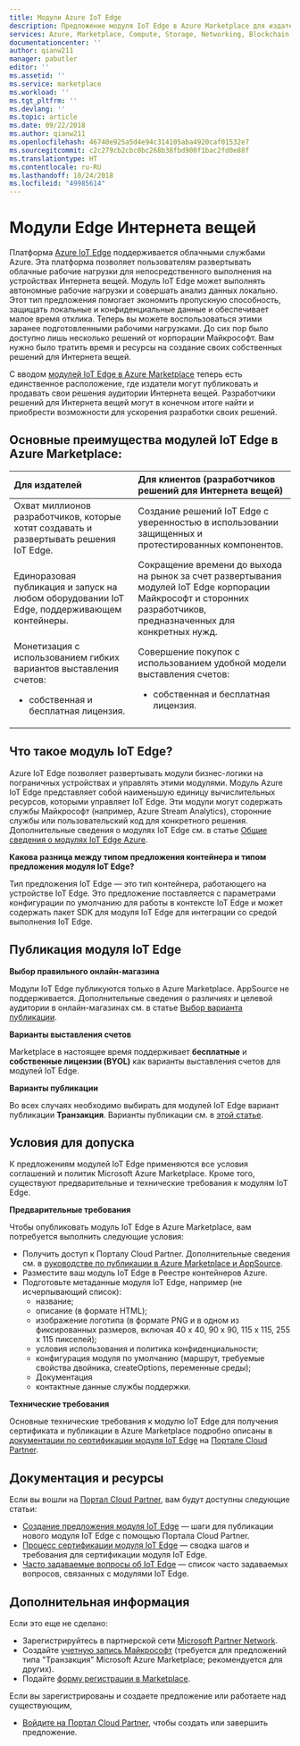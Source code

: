 ```yaml
---
title: Модули Azure IoT Edge
description: Предложение модуля IoT Edge в Azure Marketplace для издателей приложений и служб.
services: Azure, Marketplace, Compute, Storage, Networking, Blockchain, IoT Edge module offer
documentationcenter: ''
author: qianw211
manager: pabutler
editor: ''
ms.assetid: ''
ms.service: marketplace
ms.workload: ''
ms.tgt_pltfrm: ''
ms.devlang: ''
ms.topic: article
ms.date: 09/22/2018
ms.author: qianw211
ms.openlocfilehash: 46740e925a5d4e94c314105aba4920caf01532e7
ms.sourcegitcommit: c2c279cb2cbc0bc268b38fbd900f1bac2fd0e88f
ms.translationtype: HT
ms.contentlocale: ru-RU
ms.lasthandoff: 10/24/2018
ms.locfileid: "49985614"
---
```

# <a name="iot-edge-modules"></a>Модули Edge Интернета вещей

Платформа [Azure IoT Edge](https://azure.microsoft.com/services/iot-edge/) поддерживается облачными службами Azure.  Эта платформа позволяет пользователям развертывать облачные рабочие нагрузки для непосредственного выполнения на устройствах Интернета вещей.  Модуль IoT Edge может выполнять автономные рабочие нагрузки и совершать анализ данных локально. Этот тип предложения помогает экономить пропускную способность, защищать локальные и конфиденциальные данные и обеспечивает малое время отклика.  Теперь вы можете воспользоваться этими заранее подготовленными рабочими нагрузками. До сих пор было доступно лишь несколько решений от корпорации Майкрософт.  Вам нужно было тратить время и ресурсы на создание своих собственных решений для Интернета вещей.

С вводом [модулей IoT Edge в Azure Marketplace](https://azuremarketplace.microsoft.com/marketplace/apps/category/internet-of-things?page=1) теперь есть единственное расположение, где издатели могут публиковать и продавать свои решения аудитории Интернета вещей. Разработчики решений для Интернета вещей могут в конечном итоге найти и приобрести возможности для ускорения разработки своих решений.  

## <a name="key-benefits-of-iot-edge-modules-in-azure-marketplace"></a>Основные преимущества модулей IoT Edge в Azure Marketplace:

| **Для издателей**    | **Для клиентов (разработчиков решений для Интернета вещей)**  |
| :------------------- | :-------------------|
| Охват миллионов разработчиков, которые хотят создавать и развертывать решения IoT Edge.  | Создание решений IoT Edge с уверенностью в использовании защищенных и протестированных компонентов. |
| Единоразовая публикация и запуск на любом оборудовании IoT Edge, поддерживающем контейнеры. | Сокращение времени до выхода на рынок за счет развертывания модулей IoT Edge корпорации Майкрософт и сторонних разработчиков, предназначенных для конкретных нужд. |
| Монетизация с использованием гибких вариантов выставления счетов: <ul> <li> собственная и бесплатная лицензия. </li> </ul> | Совершение покупок с использованием удобной модели выставления счетов: <ul> <li> собственная и бесплатная лицензия. </li> </ul> |

## <a name="what-is-an-iot-edge-module"></a>Что такое модуль IoT Edge?

Azure IoT Edge позволяет развертывать модули бизнес-логики на пограничных устройствах и управлять этими модулями. Модуль Azure IoT Edge представляет собой наименьшую единицу вычислительных ресурсов, которыми управляет IoT Edge. Эти модули могут содержать службы Майкрософт (например, Azure Stream Analytics), сторонние службы или пользовательский код для конкретного решения. Дополнительные сведения о модулях IoT Edge см. в статье [Общие сведения о модулях IoT Edge Azure](https://docs.microsoft.com/azure/iot-edge/iot-edge-modules).

**Какова разница между типом предложения контейнера и типом предложения модуля IoT Edge?**

Тип предложения IoT Edge — это тип контейнера, работающего на устройстве IoT Edge. Это предложение поставляется с параметрами конфигурации по умолчанию для работы в контексте IoT Edge и может содержать пакет SDK для модуля IoT Edge для интеграции со средой выполнения IoT Edge.

## <a name="publishing-your-iot-edge-module"></a>Публикация модуля IoT Edge

**Выбор правильного онлайн-магазина**

Модули IoT Edge публикуются только в Azure Marketplace. AppSource не поддерживается.  Дополнительные сведения о различиях и целевой аудитории в онлайн-магазинах см. в статье [Выбор варианта публикации](https://docs.microsoft.com/azure/marketplace/determine-your-listing-type).
 
**Варианты выставления счетов**

Marketplace в настоящее время поддерживает **бесплатные** и **собственные лицензии (BYOL)** как варианты выставления счетов для модулей IoT Edge.
 
**Варианты публикации**

Во всех случаях необходимо выбирать для модулей IoT Edge вариант публикации **Транзакция**.  Варианты публикации см. в [этой статье](https://docs.microsoft.com/azure/marketplace/determine-your-listing-type).  

## <a name="eligibility-criteria"></a>Условия для допуска

К предложениям модулей IoT Edge применяются все условия соглашений и политик Microsoft Azure Marketplace.  Кроме того, существуют предварительные и технические требования к модулям IoT Edge.  

**Предварительные требования**

Чтобы опубликовать модуль IoT Edge в Azure Marketplace, вам потребуется выполнить следующие условия:

- Получить доступ к Порталу Cloud Partner. Дополнительные сведения см. в [руководстве по публикации в Azure Marketplace и AppSource](https://docs.microsoft.com/azure/marketplace/marketplace-publishers-guide).
- Разместите ваш модуль IoT Edge в Реестре контейнеров Azure. 
- Подготовьте метаданные модуля IoT Edge, например (не исчерпывающий список): 
    - название;
    - описание (в формате HTML);
    - изображение логотипа (в формате PNG и в одном из фиксированных размеров, включая 40 x 40, 90 x 90, 115 x 115, 255 x 115 пикселей);
    - условия использования и политика конфиденциальности;
    - конфигурация модуля по умолчанию (маршрут, требуемые свойства двойника, createOptions, переменные среды);
    - Документация
    - контактные данные службы поддержки.

**Технические требования**

Основные технические требования к модулю IoT Edge для получения сертификата и публикации в Azure Marketplace подробно описаны в [документации по сертификации модуля IoT Edge](https://cloudpartner.azure.com/#documentation/iot-edge-module-certification-process) на [Портале Cloud Partner](https://cloudpartner.azure.com/).  

## <a name="documentation-and-resources"></a>Документация и ресурсы

Если вы вошли на [Портал Cloud Partner](https://cloudpartner.azure.com/), вам будут доступны следующие статьи:

- [Создание предложения модуля IoT Edge](https://docs.microsoft.com/azure/marketplace/cloud-partner-portal/iot-edge-module/cpp-create-offer) — шаги для публикации нового модуля IoT Edge с помощью Портала Cloud Partner.
- [Процесс сертификации модуля IoT Edge](https://cloudpartner.azure.com/#documentation/iot-edge-module-certification-process) — сводка шагов и требования для сертификации модуля IoT Edge.
- [Часто задаваемые вопросы об IoT Edge](https://cloudpartner.azure.com/#documentation/iot-edge-module-faq) — список часто задаваемых вопросов, связанных с модулями IoT Edge.

## <a name="next-steps"></a>Дополнительная информация

Если это еще не сделано:

- Зарегистрируйтесь в партнерской сети [Microsoft Partner Network](https://partner.microsoft.com/membership).
- Создайте [учетную запись Майкрософт](https://account.microsoft.com/account/) (требуется для предложений типа "Транзакция" Microsoft Azure Marketplace; рекомендуется для других).
- Подайте [форму регистрации в Marketplace](https://azuremarketplace.microsoft.com/sell/signup).

Если вы зарегистрированы и создаете предложение или работаете над существующим,

- [Войдите на Портал Cloud Partner](https://cloudpartner.azure.com/), чтобы создать или завершить предложение.

